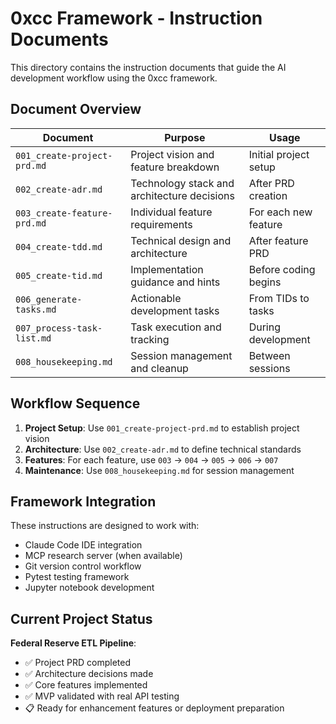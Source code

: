# 0xcc Framework - Instruction Documents

This directory contains the instruction documents that guide the AI development workflow using the 0xcc framework.

## Document Overview

| Document | Purpose | Usage |
|----------|---------|-------|
| `001_create-project-prd.md` | Project vision and feature breakdown | Initial project setup |
| `002_create-adr.md` | Technology stack and architecture decisions | After PRD creation |
| `003_create-feature-prd.md` | Individual feature requirements | For each new feature |
| `004_create-tdd.md` | Technical design and architecture | After feature PRD |
| `005_create-tid.md` | Implementation guidance and hints | Before coding begins |
| `006_generate-tasks.md` | Actionable development tasks | From TIDs to tasks |
| `007_process-task-list.md` | Task execution and tracking | During development |
| `008_housekeeping.md` | Session management and cleanup | Between sessions |

## Workflow Sequence

1. **Project Setup**: Use `001_create-project-prd.md` to establish project vision
2. **Architecture**: Use `002_create-adr.md` to define technical standards
3. **Features**: For each feature, use `003` → `004` → `005` → `006` → `007`
4. **Maintenance**: Use `008_housekeeping.md` for session management

## Framework Integration

These instructions are designed to work with:
- Claude Code IDE integration
- MCP research server (when available)
- Git version control workflow
- Pytest testing framework
- Jupyter notebook development

## Current Project Status

**Federal Reserve ETL Pipeline**:
- ✅ Project PRD completed
- ✅ Architecture decisions made  
- ✅ Core features implemented
- ✅ MVP validated with real API testing
- 📋 Ready for enhancement features or deployment preparation